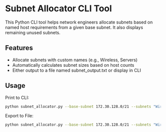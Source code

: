 # Subnet Allocator CLI Tool

This Python CLI tool helps network engineers allocate subnets based on named host requirements from a given base subnet. It also displays remaining unused subnets.

## Features

- Allocate subnets with custom names (e.g., Wireless, Servers)
- Automatically calculates subnet sizes based on host counts
- Either output to a file named subnet_output.txt or display in CLI


## Usage

Print to CLI: 
```bash
python subnet_allocator.py --base-subnet 172.30.128.0/21 --subnets "Wireless:500,Servers:200,CCTV:50"
```

Export to File:
```bash
python subnet_allocator.py --base-subnet 172.30.128.0/21 --subnets "Wireless:500,Servers:200,CCTV:50" --export
```